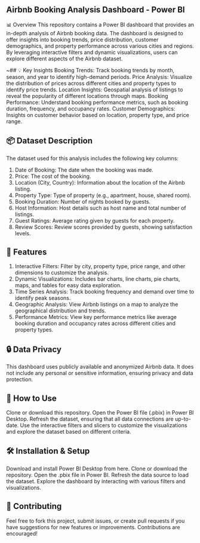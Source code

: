 ## Airbnb Booking Analysis Dashboard - Power BI
📊 Overview
This repository contains a Power BI dashboard that provides an in-depth analysis of Airbnb booking data. The dashboard is designed to offer insights into booking trends, price distribution, customer demographics, and property performance across various cities and regions. By leveraging interactive filters and dynamic visualizations, users can explore different aspects of the Airbnb dataset.

~## 💡 Key Insights
Booking Trends: Track booking trends by month, season, and year to identify high-demand periods.
Price Analysis: Visualize the distribution of prices across different cities and property types to identify price trends.
Location Insights: Geospatial analysis of listings to reveal the popularity of different locations through maps.
Booking Performance: Understand booking performance metrics, such as booking duration, frequency, and occupancy rates.
Customer Demographics: Insights on customer behavior based on location, property type, and price range.
## 📦 Dataset Description
The dataset used for this analysis includes the following key columns:

1. Date of Booking: The date when the booking was made.
2. Price: The cost of the booking.
3. Location (City, Country): Information about the location of the Airbnb listing.
4. Property Type: Type of property (e.g., apartment, house, shared room).
5. Booking Duration: Number of nights booked by guests.
6. Host Information: Host details such as host name and total number of listings.
7. Guest Ratings: Average rating given by guests for each property.
8. Review Scores: Review scores provided by guests, showing satisfaction levels.
## 🔧 Features
1. Interactive Filters: Filter by city, property type, price range, and other dimensions to customize the analysis.
2. Dynamic Visualizations: Includes bar charts, line charts, pie charts, maps, and tables for easy data exploration.
3. Time Series Analysis: Track booking frequency and demand over time to identify peak seasons.
4. Geographic Analysis: View Airbnb listings on a map to analyze the geographical distribution and trends.
5. Performance Metrics: View key performance metrics like average booking duration and occupancy rates across different cities and property types.
## 🔒 Data Privacy
This dashboard uses publicly available and anonymized Airbnb data. It does not include any personal or sensitive information, ensuring privacy and data protection.

## 🚀 How to Use
Clone or download this repository.
Open the Power BI file (.pbix) in Power BI Desktop.
Refresh the dataset, ensuring that all data connections are up-to-date.
Use the interactive filters and slicers to customize the visualizations and explore the dataset based on different criteria.
## 🛠️ Installation & Setup
Download and install Power BI Desktop from here.
Clone or download the repository.
Open the .pbix file in Power BI.
Refresh the data source to load the dataset.
Explore the dashboard by interacting with various filters and visualizations.
## 🤝 Contributing
Feel free to fork this project, submit issues, or create pull requests if you have suggestions for new features or improvements. Contributions are encouraged!

